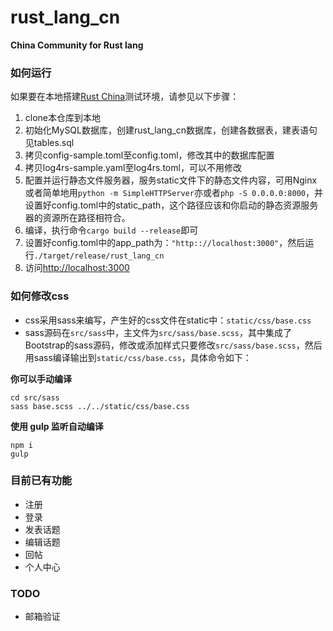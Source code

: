 # rust_lang_cn
**China Community for Rust lang**

### 如何运行
如果要在本地搭建[Rust China](http://rust-lang-cn.org/)测试环境，请参见以下步骤：

1. clone本仓库到本地
2. 初始化MySQL数据库，创建rust_lang_cn数据库，创建各数据表，建表语句见tables.sql
3. 拷贝config-sample.toml至config.toml，修改其中的数据库配置
4. 拷贝log4rs-sample.yaml至log4rs.toml，可以不用修改
5. 配置并运行静态文件服务器，服务static文件下的静态文件内容，可用Nginx或者简单地用```python -m SimpleHTTPServer```亦或者```php -S 0.0.0.0:8000```，并设置好config.toml中的static_path，这个路径应该和你启动的静态资源服务器的资源所在路径相符合。
6. 编译，执行命令```cargo build --release```即可
7. 设置好config.toml中的app_path为：```"http:://localhost:3000"```，然后运行```./target/release/rust_lang_cn```
8. 访问[http://localhost:3000](http://localhost:3000)

### 如何修改css
* css采用sass来编写，产生好的css文件在static中：```static/css/base.css```
* sass源码在```src/sass```中，主文件为```src/sass/base.scss```，其中集成了Bootstrap的sass源码，修改或添加样式只要修改```src/sass/base.scss```，然后用sass编译输出到```static/css/base.css```，具体命令如下：

**你可以手动编译**
```
cd src/sass
sass base.scss ../../static/css/base.css
```

**使用 gulp 监听自动编译**
```
npm i
gulp
```

### 目前已有功能

* 注册
* 登录
* 发表话题
* 编辑话题
* 回帖
* 个人中心

### TODO

* 邮箱验证
